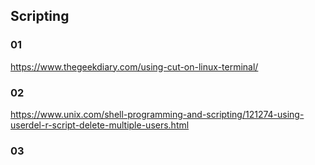 ## Scripting

### 01
https://www.thegeekdiary.com/using-cut-on-linux-terminal/

### 02
https://www.unix.com/shell-programming-and-scripting/121274-using-userdel-r-script-delete-multiple-users.html

### 03
